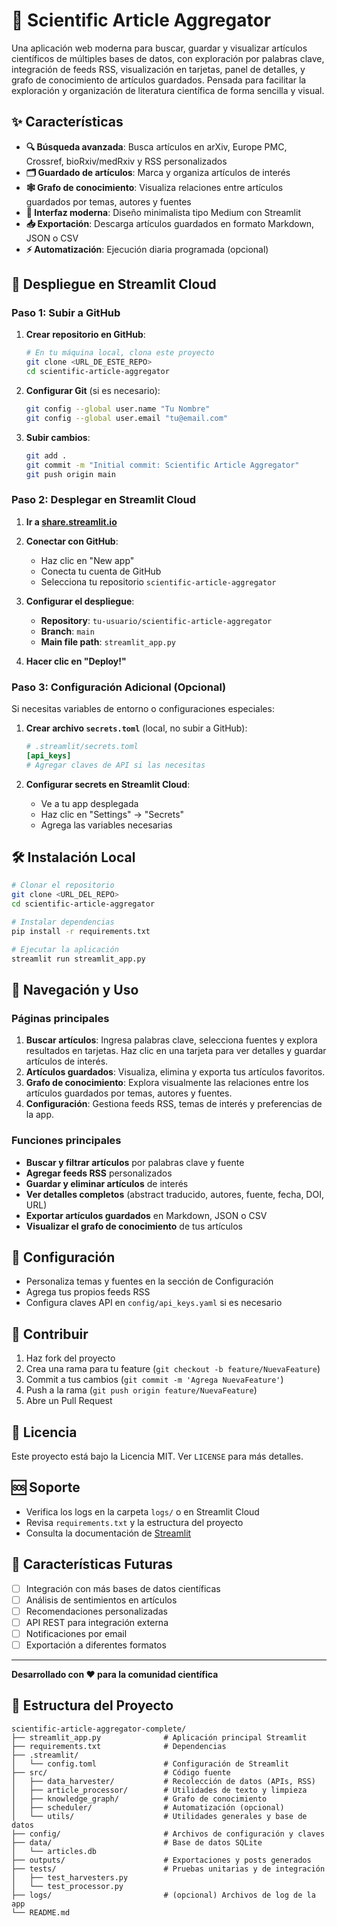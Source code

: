 # 🔬 Scientific Article Aggregator

Una aplicación web moderna para buscar, guardar y visualizar artículos científicos de múltiples bases de datos, con exploración por palabras clave, integración de feeds RSS, visualización en tarjetas, panel de detalles, y grafo de conocimiento de artículos guardados. Pensada para facilitar la exploración y organización de literatura científica de forma sencilla y visual.

## ✨ Características

- **🔍 Búsqueda avanzada**: Busca artículos en arXiv, Europe PMC, Crossref, bioRxiv/medRxiv y RSS personalizados
- **🗂️ Guardado de artículos**: Marca y organiza artículos de interés
- **🕸️ Grafo de conocimiento**: Visualiza relaciones entre artículos guardados por temas, autores y fuentes
- **🎨 Interfaz moderna**: Diseño minimalista tipo Medium con Streamlit
- **📥 Exportación**: Descarga artículos guardados en formato Markdown, JSON o CSV
- **⚡ Automatización**: Ejecución diaria programada (opcional)

## 🚀 Despliegue en Streamlit Cloud

### Paso 1: Subir a GitHub

1. **Crear repositorio en GitHub**:
   ```bash
   # En tu máquina local, clona este proyecto
   git clone <URL_DE_ESTE_REPO>
   cd scientific-article-aggregator
   ```

2. **Configurar Git** (si es necesario):
   ```bash
   git config --global user.name "Tu Nombre"
   git config --global user.email "tu@email.com"
   ```

3. **Subir cambios**:
   ```bash
   git add .
   git commit -m "Initial commit: Scientific Article Aggregator"
   git push origin main
   ```

### Paso 2: Desplegar en Streamlit Cloud

1. **Ir a [share.streamlit.io](https://share.streamlit.io)**

2. **Conectar con GitHub**:
   - Haz clic en "New app"
   - Conecta tu cuenta de GitHub
   - Selecciona tu repositorio `scientific-article-aggregator`

3. **Configurar el despliegue**:
   - **Repository**: `tu-usuario/scientific-article-aggregator`
   - **Branch**: `main`
   - **Main file path**: `streamlit_app.py`

4. **Hacer clic en "Deploy!"**

### Paso 3: Configuración Adicional (Opcional)

Si necesitas variables de entorno o configuraciones especiales:

1. **Crear archivo `secrets.toml`** (local, no subir a GitHub):
   ```toml
   # .streamlit/secrets.toml
   [api_keys]
   # Agregar claves de API si las necesitas
   ```

2. **Configurar secrets en Streamlit Cloud**:
   - Ve a tu app desplegada
   - Haz clic en "Settings" → "Secrets"
   - Agrega las variables necesarias

## 🛠️ Instalación Local

```bash
# Clonar el repositorio
git clone <URL_DEL_REPO>
cd scientific-article-aggregator

# Instalar dependencias
pip install -r requirements.txt

# Ejecutar la aplicación
streamlit run streamlit_app.py
```

## 📖 Navegación y Uso

### Páginas principales

1. **Buscar artículos**: Ingresa palabras clave, selecciona fuentes y explora resultados en tarjetas. Haz clic en una tarjeta para ver detalles y guardar artículos de interés.
2. **Artículos guardados**: Visualiza, elimina y exporta tus artículos favoritos.
3. **Grafo de conocimiento**: Explora visualmente las relaciones entre los artículos guardados por temas, autores y fuentes.
4. **Configuración**: Gestiona feeds RSS, temas de interés y preferencias de la app.

### Funciones principales

- **Buscar y filtrar artículos** por palabras clave y fuente
- **Agregar feeds RSS** personalizados
- **Guardar y eliminar artículos** de interés
- **Ver detalles completos** (abstract traducido, autores, fuente, fecha, DOI, URL)
- **Exportar artículos guardados** en Markdown, JSON o CSV
- **Visualizar el grafo de conocimiento** de tus artículos

## 🔧 Configuración

- Personaliza temas y fuentes en la sección de Configuración
- Agrega tus propios feeds RSS
- Configura claves API en `config/api_keys.yaml` si es necesario

## 🤝 Contribuir

1. Haz fork del proyecto
2. Crea una rama para tu feature (`git checkout -b feature/NuevaFeature`)
3. Commit a tus cambios (`git commit -m 'Agrega NuevaFeature'`)
4. Push a la rama (`git push origin feature/NuevaFeature`)
5. Abre un Pull Request

## 📄 Licencia

Este proyecto está bajo la Licencia MIT. Ver `LICENSE` para más detalles.

## 🆘 Soporte

- Verifica los logs en la carpeta `logs/` o en Streamlit Cloud
- Revisa `requirements.txt` y la estructura del proyecto
- Consulta la documentación de [Streamlit](https://docs.streamlit.io/)

## 🌟 Características Futuras

- [ ] Integración con más bases de datos científicas
- [ ] Análisis de sentimientos en artículos
- [ ] Recomendaciones personalizadas
- [ ] API REST para integración externa
- [ ] Notificaciones por email
- [ ] Exportación a diferentes formatos

---

**Desarrollado con ❤️ para la comunidad científica**

## 📁 Estructura del Proyecto

```
scientific-article-aggregator-complete/
├── streamlit_app.py              # Aplicación principal Streamlit
├── requirements.txt              # Dependencias
├── .streamlit/
│   └── config.toml               # Configuración de Streamlit
├── src/                          # Código fuente
│   ├── data_harvester/           # Recolección de datos (APIs, RSS)
│   ├── article_processor/        # Utilidades de texto y limpieza
│   ├── knowledge_graph/          # Grafo de conocimiento
│   ├── scheduler/                # Automatización (opcional)
│   └── utils/                    # Utilidades generales y base de datos
├── config/                       # Archivos de configuración y claves
├── data/                         # Base de datos SQLite
│   └── articles.db
├── outputs/                      # Exportaciones y posts generados
├── tests/                        # Pruebas unitarias y de integración
│   ├── test_harvesters.py
│   └── test_processor.py
├── logs/                         # (opcional) Archivos de log de la app
└── README.md
```

